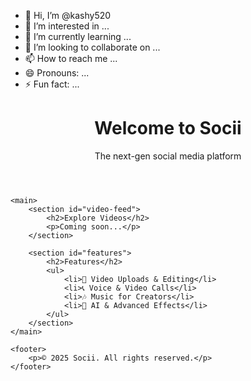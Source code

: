 - 👋 Hi, I’m @kashy520
- 👀 I’m interested in ...
- 🌱 I’m currently learning ...
- 💞️ I’m looking to collaborate on ...
- 📫 How to reach me ...
- 😄 Pronouns: ...
- ⚡ Fun fact: ...
<!DOCTYPE html>
<html lang="en">
<head>
    <meta charset="UTF-8">
    <meta name="viewport" content="width=device-width, initial-scale=1.0">
    <title>Socii - Connect & Create</title>
    <link rel="stylesheet" href="style.css">
</head>
<body>
    <header>
        <h1>Welcome to Socii</h1>
        <p>The next-gen social media platform</p>
    </header>
    
    <main>
        <section id="video-feed">
            <h2>Explore Videos</h2>
            <p>Coming soon...</p>
        </section>
        
        <section id="features">
            <h2>Features</h2>
            <ul>
                <li>🎥 Video Uploads & Editing</li>
                <li>📞 Voice & Video Calls</li>
                <li>🎶 Music for Creators</li>
                <li>🚀 AI & Advanced Effects</li>
            </ul>
        </section>
    </main>
    
    <footer>
        <p>© 2025 Socii. All rights reserved.</p>
    </footer>
</body>
</html>

<!---
kashy520/kashy520 is a ✨ special ✨ repository because its `README.md` (this file) appears on your GitHub profile.
You can click the Preview link to take a look at your changes.
--->
